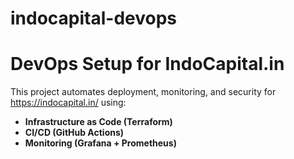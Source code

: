 # indocapital-devops

# DevOps Setup for IndoCapital.in  
This project automates deployment, monitoring, and security for https://indocapital.in/ using:  
- **Infrastructure as Code (Terraform)**  
- **CI/CD (GitHub Actions)**  
- **Monitoring (Grafana + Prometheus)**  
